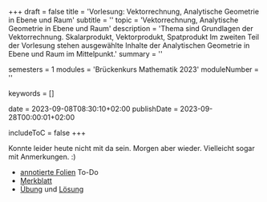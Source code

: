 +++
draft = false
title = 'Vorlesung: Vektorrechnung, Analytische Geometrie in Ebene und Raum'
subtitle = ''
topic = 'Vektorrechnung, Analytische Geometrie in Ebene und Raum'
description = 'Thema sind Grundlagen der Vektorrechnung. Skalarprodukt, Vektorprodukt, Spatprodukt Im zweiten Teil der Vorlesung stehen ausgewählte Inhalte der Analytischen Geometrie in Ebene und Raum im Mittelpunkt.'
summary = ''

semesters = 1
modules = 'Brückenkurs Mathematik 2023'
moduleNumber = ''

keywords = []

date = 2023-09-08T08:30:10+02:00
publishDate = 2023-09-28T00:00:01+02:00

includeToC = false
+++

Konnte leider heute nicht mit da sein. Morgen aber wieder. Vielleicht sogar mit Anmerkungen. :)

* [annotierte Folien](/university/brückenkurs-mathe-folien-06.pdf) To-Do
* [Merkblatt](/university/brückenkurs-mathe-merkblatt-06.pdf)
* [Übung](/university/brückenkurs-mathe-übung-06.pdf) und [Lösung](brückenkurs-mathe-lösung-06.pdf)
